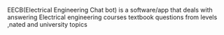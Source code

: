 EECB(Electrical Engineering Chat bot) is a software/app that deals with answering Electrical engineering courses textbook questions from levels ,nated and university topics 
